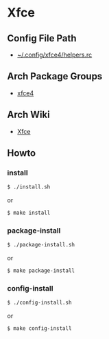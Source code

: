 
# Xfce


## Config File Path

* [~/.config/xfce4/helpers.rc](config/xfce4/helpers.rc)


## Arch Package Groups

* [xfce4](https://archlinux.org/groups/x86_64/xfce4/)


## Arch Wiki

* [Xfce](https://wiki.archlinux.org/title/xfce)


## Howto


### install

``` sh
$ ./install.sh
```

or

``` sh
$ make install
```


### package-install

``` sh
$ ./package-install.sh
```

or

``` sh
$ make package-install
```


### config-install

``` sh
$ ./config-install.sh
```

or

``` sh
$ make config-install
```

